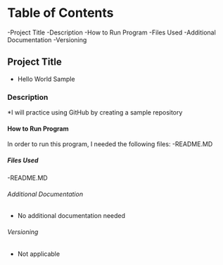 # Table of Contents
-Project Title
-Description
-How to Run Program
-Files Used
-Additional Documentation
-Versioning
## Project Title
* Hello World Sample
### Description
*I will practice using GitHub by creating a sample repository
#### How to Run Program
In order to run this program, I needed the following files:
-README.MD
##### Files Used
-README.MD
###### Additional Documentation
* No additional documentation needed
###### Versioning
* Not applicable
